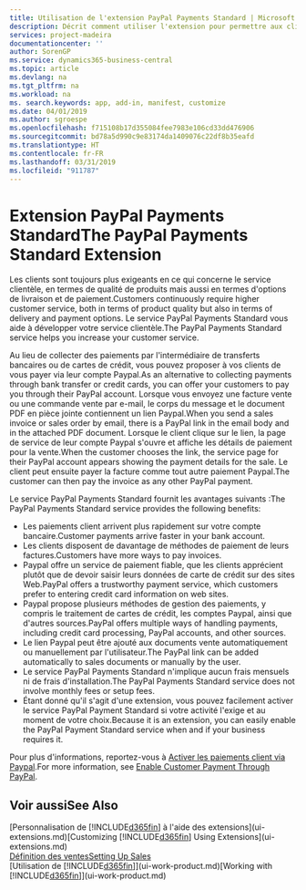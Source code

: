 ```yaml
---
title: Utilisation de l'extension PayPal Payments Standard | Microsoft Docs
description: Décrit comment utiliser l'extension pour permettre aux clients d'effectuer des paiements avec Paypal.
services: project-madeira
documentationcenter: ''
author: SorenGP
ms.service: dynamics365-business-central
ms.topic: article
ms.devlang: na
ms.tgt_pltfrm: na
ms.workload: na
ms. search.keywords: app, add-in, manifest, customize
ms.date: 04/01/2019
ms.author: sgroespe
ms.openlocfilehash: f715108b17d355084fee7983e106cd33dd476906
ms.sourcegitcommit: bd78a5d990c9e83174da1409076c22df8b35eafd
ms.translationtype: HT
ms.contentlocale: fr-FR
ms.lasthandoff: 03/31/2019
ms.locfileid: "911787"
---
```

# <a name="the-paypal-payments-standard-extension"></a><span data-ttu-id="d3251-103">Extension PayPal Payments Standard</span><span class="sxs-lookup"><span data-stu-id="d3251-103">The PayPal Payments Standard Extension</span></span>
<span data-ttu-id="d3251-104">Les clients sont toujours plus exigeants en ce qui concerne le service clientèle, en termes de qualité de produits mais aussi en termes d'options de livraison et de paiement.</span><span class="sxs-lookup"><span data-stu-id="d3251-104">Customers continuously require higher customer service, both in terms of product quality but also in terms of delivery and payment options.</span></span> <span data-ttu-id="d3251-105">Le service PayPal Payments Standard vous aide à développer votre service clientèle.</span><span class="sxs-lookup"><span data-stu-id="d3251-105">The PayPal Payments Standard service helps you increase your customer service.</span></span>

<span data-ttu-id="d3251-106">Au lieu de collecter des paiements par l'intermédiaire de transferts bancaires ou de cartes de crédit, vous pouvez proposer à vos clients de vous payer via leur compte Paypal.</span><span class="sxs-lookup"><span data-stu-id="d3251-106">As an alternative to collecting payments through bank transfer or credit cards, you can offer your customers to pay you through their PayPal account.</span></span> <span data-ttu-id="d3251-107">Lorsque vous envoyez une facture vente ou une commande vente par e-mail, le corps du message et le document PDF en pièce jointe contiennent un lien Paypal.</span><span class="sxs-lookup"><span data-stu-id="d3251-107">When you send a sales invoice or sales order by email, there is a PayPal link in the email body and in the attached PDF document.</span></span> <span data-ttu-id="d3251-108">Lorsque le client clique sur le lien, la page de service de leur compte Paypal s'ouvre et affiche les détails de paiement pour la vente.</span><span class="sxs-lookup"><span data-stu-id="d3251-108">When the customer chooses the link, the service page for their PayPal account appears showing the payment details for the sale.</span></span> <span data-ttu-id="d3251-109">Le client peut ensuite payer la facture comme tout autre paiement Paypal.</span><span class="sxs-lookup"><span data-stu-id="d3251-109">The customer can then pay the invoice as any other PayPal payment.</span></span>

<span data-ttu-id="d3251-110">Le service PayPal Payments Standard fournit les avantages suivants :</span><span class="sxs-lookup"><span data-stu-id="d3251-110">The PayPal Payments Standard service provides the following benefits:</span></span>

* <span data-ttu-id="d3251-111">Les paiements client arrivent plus rapidement sur votre compte bancaire.</span><span class="sxs-lookup"><span data-stu-id="d3251-111">Customer payments arrive faster in your bank account.</span></span>
* <span data-ttu-id="d3251-112">Les clients disposent de davantage de méthodes de paiement de leurs factures.</span><span class="sxs-lookup"><span data-stu-id="d3251-112">Customers have more ways to pay invoices.</span></span>
* <span data-ttu-id="d3251-113">Paypal offre un service de paiement fiable, que les clients apprécient plutôt que de devoir saisir leurs données de carte de crédit sur des sites Web.</span><span class="sxs-lookup"><span data-stu-id="d3251-113">PayPal offers a trustworthy payment service, which customers prefer to entering credit card information on web sites.</span></span>
* <span data-ttu-id="d3251-114">Paypal propose plusieurs méthodes de gestion des paiements, y compris le traitement de cartes de crédit, les comptes Paypal, ainsi que d'autres sources.</span><span class="sxs-lookup"><span data-stu-id="d3251-114">PayPal offers multiple ways of handling payments, including credit card processing, PayPal accounts, and other sources.</span></span>
* <span data-ttu-id="d3251-115">Le lien Paypal peut être ajouté aux documents vente automatiquement ou manuellement par l'utilisateur.</span><span class="sxs-lookup"><span data-stu-id="d3251-115">The PayPal link can be added automatically to sales documents or manually by the user.</span></span>
* <span data-ttu-id="d3251-116">Le service PayPal Payments Standard n'implique aucun frais mensuels ni de frais d'installation.</span><span class="sxs-lookup"><span data-stu-id="d3251-116">The PayPal Payments Standard service does not involve monthly fees or setup fees.</span></span>
* <span data-ttu-id="d3251-117">Étant donné qu'il s'agit d'une extension, vous pouvez facilement activer le service PayPal Payment Standard si votre activité l'exige et au moment de votre choix.</span><span class="sxs-lookup"><span data-stu-id="d3251-117">Because it is an extension, you can easily enable the PayPal Payment Standard service when and if your business requires it.</span></span>  

<span data-ttu-id="d3251-118">Pour plus d'informations, reportez-vous à [Activer les paiements client via Paypal](sales-how-enable-payment-service-extensions.md).</span><span class="sxs-lookup"><span data-stu-id="d3251-118">For more information, see [Enable Customer Payment Through PayPal](sales-how-enable-payment-service-extensions.md).</span></span>

## <a name="see-also"></a><span data-ttu-id="d3251-119">Voir aussi</span><span class="sxs-lookup"><span data-stu-id="d3251-119">See Also</span></span>
<span data-ttu-id="d3251-120">[Personnalisation de [!INCLUDE[d365fin](includes/d365fin_md.md)] à l'aide des extensions](ui-extensions.md)</span><span class="sxs-lookup"><span data-stu-id="d3251-120">[Customizing [!INCLUDE[d365fin](includes/d365fin_md.md)] Using Extensions](ui-extensions.md)</span></span>  
[<span data-ttu-id="d3251-121">Définition des ventes</span><span class="sxs-lookup"><span data-stu-id="d3251-121">Setting Up Sales</span></span>](sales-setup-sales.md)  
<span data-ttu-id="d3251-122">[Utilisation de [!INCLUDE[d365fin](includes/d365fin_md.md)]](ui-work-product.md)</span><span class="sxs-lookup"><span data-stu-id="d3251-122">[Working with [!INCLUDE[d365fin](includes/d365fin_md.md)]](ui-work-product.md)</span></span>

